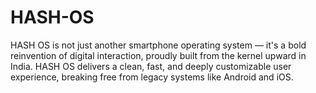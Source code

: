 # HASH-OS
HASH OS is not just another smartphone operating system — it's a bold reinvention of digital interaction, proudly built from the kernel upward in India.  HASH OS delivers a clean, fast, and deeply customizable user experience, breaking free from legacy systems like Android and iOS.
